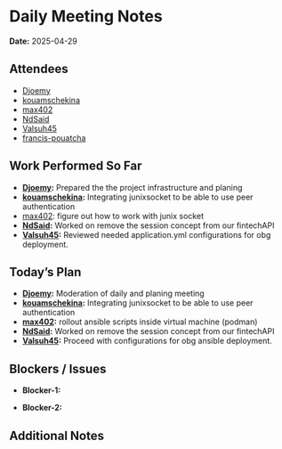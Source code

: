 # 
# # 
# Daily Meeting Notes

**Date:** 2025-04-29

## Attendees
- [Djoemy](https://github.com/Djoemy)
- [kouamschekina](https://github.com/kouamschekina)
- [max402](https://github.com/max402)
- [NdSaid](https://github.com/NdSaid)
- [Valsuh45](https://github.com/Valsuh45)
- [francis-pouatcha](https://github.com/francis-pouatcha)

## Work Performed So Far
- **[Djoemy](https://github.com/Djoemy):** Prepared the the project infrastructure and planing
- **[kouamschekina](https://github.com/kouamschekina):** Integrating junixsocket to be able to use peer authentication
- [max402](https://github.com/max402): figure out how to work with junix socket
- **[NdSaid](https://github.com/NdSaid):** Worked on remove the session concept from our fintechAPI
- **[Valsuh45](https://github.com/Valsuh45):** Reviewed needed application.yml configurations for obg deployment.

## Today’s Plan
- **[Djoemy](https://github.com/Djoemy):** Moderation of daily and planing meeting
- **[kouamschekina](https://github.com/kouamschekina):** Integrating junixsocket to be able to use peer authentication
- **[max402](https://github.com/max402):** rollout ansible scripts inside virtual machine (podman)
- **[NdSaid](https://github.com/NdSaid):** Worked on remove the session concept from our fintechAPI
- **[Valsuh45](https://github.com/Valsuh45):** Proceed with configurations for obg ansible deployment.
## Blockers / Issues
- **Blocker-1:**

- **Blocker-2:** 

## Additional Notes

